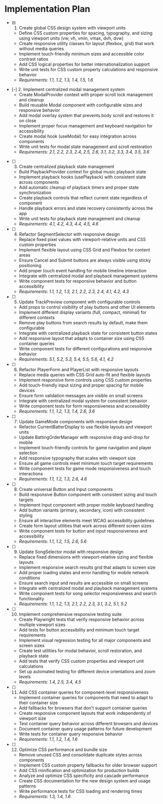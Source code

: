 # Implementation Plan

- [x] 1. Create global CSS design system with viewport units
  - Define CSS custom properties for spacing, typography, and sizing using viewport units (vw, vh, vmin, vmax, dvh, dvw)
  - Create responsive utility classes for layout (flexbox, grid) that work without media queries
  - Implement touch-friendly minimum sizes and accessible color contrast ratios
  - Add CSS logical properties for better internationalization support
  - Write unit tests for CSS custom property calculations and responsive behavior
  - _Requirements: 1.1, 1.2, 1.3, 1.4, 1.5, 1.6_

- [-] 2. Implement centralized modal management system
  - Create ModalProvider context with proper scroll lock management and cleanup
  - Build reusable Modal component with configurable sizes and responsive behavior
  - Add modal overlay system that prevents body scroll and restores it on close
  - Implement proper focus management and keyboard navigation for accessibility
  - Create modal hook (useModal) for easy integration across components
  - Write unit tests for modal state management and scroll restoration
  - _Requirements: 2.1, 2.2, 2.3, 2.4, 2.5, 2.6, 3.1, 3.2, 3.3, 3.4, 3.5, 3.6_

- [ ] 3. Create centralized playback state management
  - Build PlaybackProvider context for global music playback state
  - Implement playback hooks (usePlayback) with consistent state across components
  - Add automatic cleanup of playback timers and proper state synchronization
  - Create playback controls that reflect current state regardless of component
  - Handle playback errors and state recovery consistently across the app
  - Write unit tests for playback state management and cleanup
  - _Requirements: 4.1, 4.2, 4.3, 4.4, 4.5, 4.6_

- [ ] 4. Refactor SegmentSelector with responsive design
  - Replace fixed pixel values with viewport-relative units and CSS custom properties
  - Implement flexible layout using CSS Grid and Flexbox for content areas
  - Ensure Cancel and Submit buttons are always visible using sticky positioning
  - Add proper touch event handling for mobile timeline interaction
  - Integrate with centralized modal and playback management systems
  - Write component tests for responsive behavior and button accessibility
  - _Requirements: 1.1, 1.2, 1.3, 2.1, 2.2, 2.3, 2.4, 4.1, 4.2, 4.3_

- [ ] 5. Update TrackPreview component with configurable controls
  - Add props to control visibility of play buttons and other UI elements
  - Implement different display variants (full, compact, minimal) for different contexts
  - Remove play buttons from search results by default, make them configurable
  - Integrate with centralized playback state for consistent button states
  - Add responsive layout that adapts to container size using CSS container queries
  - Write component tests for different configurations and responsive behavior
  - _Requirements: 5.1, 5.2, 5.3, 5.4, 5.5, 5.6, 4.1, 4.2_

- [ ] 6. Refactor PlayerForm and PlayerList with responsive layouts
  - Replace media queries with CSS Grid auto-fit and flexible layouts
  - Implement responsive form controls using CSS custom properties
  - Add touch-friendly input sizing and proper spacing for mobile devices
  - Ensure form validation messages are visible on small screens
  - Integrate with centralized modal system for consistent behavior
  - Write component tests for form responsiveness and accessibility
  - _Requirements: 1.1, 1.2, 1.3, 1.4, 2.6, 3.6_

- [ ] 7. Update GameMode components with responsive design
  - Refactor CurrentBatterDisplay to use flexible layouts and viewport units
  - Update BattingOrderManager with responsive drag-and-drop for mobile
  - Implement touch-friendly controls for game navigation and player selection
  - Add responsive typography that scales with viewport size
  - Ensure all game controls meet minimum touch target requirements
  - Write component tests for game mode responsiveness and touch interactions
  - _Requirements: 1.1, 1.2, 1.3, 2.6, 4.6_

- [ ] 8. Create universal Button and Input components
  - Build responsive Button component with consistent sizing and touch targets
  - Implement Input component with proper mobile keyboard handling
  - Add button variants (primary, secondary, icon) with consistent styling
  - Ensure all interactive elements meet WCAG accessibility guidelines
  - Create form layout utilities that work across different screen sizes
  - Write component tests for button and input responsiveness and accessibility
  - _Requirements: 1.1, 1.2, 1.5, 2.6, 5.6_

- [ ] 9. Update SongSelector modal with responsive design
  - Replace fixed dimensions with viewport-relative sizing and flexible layouts
  - Implement responsive search results grid that adapts to screen size
  - Add proper loading states and error handling for mobile network conditions
  - Ensure search input and results are accessible on small screens
  - Integrate with centralized modal and playback management systems
  - Write component tests for song selector responsiveness and search functionality
  - _Requirements: 1.1, 1.2, 1.3, 2.1, 2.2, 2.3, 3.1, 3.2, 5.1, 5.2_

- [ ] 10. Implement comprehensive responsive testing suite
  - Create Playwright tests that verify responsive behavior across multiple viewport sizes
  - Add tests for button accessibility and minimum touch target requirements
  - Implement visual regression testing for all major components and screen sizes
  - Create test utilities for modal behavior, scroll restoration, and playback state
  - Add tests that verify CSS custom properties and viewport unit calculations
  - Set up automated testing for different device orientations and zoom levels
  - _Requirements: 1.4, 2.5, 3.4, 4.5_

- [ ] 11. Add CSS container queries for component-level responsiveness
  - Implement container queries for components that need to adapt to their container size
  - Add fallbacks for browsers that don't support container queries
  - Create responsive component layouts that work independently of viewport size
  - Test container query behavior across different browsers and devices
  - Document container query usage patterns for future development
  - Write tests for container query responsive behavior
  - _Requirements: 1.1, 1.2, 1.4, 1.6_

- [ ] 12. Optimize CSS performance and bundle size
  - Remove unused CSS and consolidate duplicate styles across components
  - Implement CSS custom property fallbacks for older browser support
  - Add CSS minification and optimization for production builds
  - Analyze and optimize CSS specificity and cascade performance
  - Create CSS documentation for the new design system and usage patterns
  - Write performance tests for CSS loading and rendering times
  - _Requirements: 1.3, 1.4, 1.6_